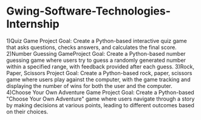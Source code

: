 # Gwing-Software-Technologies-Internship

1)Quiz Game Project Goal: Create a Python-based interactive quiz game that asks questions, checks answers, and
calculates the final score.
2)Number Guessing GameProject Goal: Create a Python-based number guessing game where users try to guess a randomly
generated number within a specified range, with feedback provided after each guess.
3)Rock, Paper, Scissors Project Goal: Create a Python-based rock, paper, scissors game where users play against the computer, with
the game tracking and displaying the number of wins for both the user and the computer.
4)Choose Your Own Adventure Game Project Goal: Create a Python-based "Choose Your Own Adventure" game where users navigate
through a story by making decisions at various points, leading to different outcomes based on their choices.
